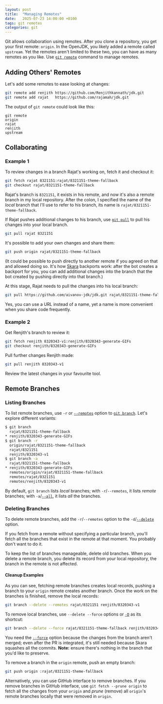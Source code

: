 ```yaml
---
layout: post
title:  "Managing Remotes"
date:   2025-07-23 14:00:00 +0100
tags: git remotes
categories: git
---
```


Git allows collaboration using remotes. After you clone a repository, you get your first remote: `origin`. In the OpenJDK, you likely added a remote called `upstream`. Yet the remotes aren't limited to these two, you can have as many remotes as you like. Use [`git remote`](https://git-scm.com/docs/git-remote) command to manage remotes.

## Adding Others' Remotes

Let's add some remotes to ease looking at changes:

```bash
git remote add renjith https://github.com/Renjithkannath/jdk.git
git remote add rajat   https://github.com/rajamah/jdk.git
```

The output of `git remote` could look like this:

```text
git remote
origin
rajat
renjith
upstream
```

## Collaborating

### Example 1

To review changes in a branch Rajat's working on, fetch it and checkout it:

```bash
git fetch rajat 8321151:rajat/8321151-theme-fallback
git checkout rajat/8321151-theme-fallback
```

Rajat's branch is `8321151`, it exists in his remote, and now it's also a remote branch in my local repository. After the colon, I specified the name of the *local* branch that I'll use to refer to his branch, its name is `rajat/8321151-theme-fallback`.

If Rajat pushes additional changes to his branch, use [`git pull`](https://git-scm.com/docs/git-pull) to pull his changes into your local branch.

```bash
git pull rajat 8321151
```

It's possible to add your own changes and share them:

```bash
git push origin rajat/8321151-theme-fallback
```

(It could be possible to push directly to another remote if you agreed on that and allowed doing so. It's how [Skara](https://wiki.openjdk.org/display/SKARA) backports work: after the bot creates a backport for you, you can add additional changes into the branch that the bot created by pushing directly into that branch.)

At this stage, Rajat needs to pull the changes into his local branch:

```bash
git pull https://github.com/aivanov-jdk/jdk.git rajat/8321151-theme-fallback
```

Yes, you can use a URL instead of a name, yet a name is more convenient when you share code frequently.


### Example 2

Get Renjith's branch to review it:

```bash
git fetch renjith 8320343-v1:renjith/8320343-generate-GIFs
git checkout renjith/8320343-generate-GIFs
```

Pull further changes Renjith made:

```bash
git pull renjith 8320343-v1
```

Review the latest changes in your favourite tool.

## Remote Branches

### Listing Branches

To list remote branches, use `-r` or [`--remotes`](https://git-scm.com/docs/git-branch#Documentation/git-branch.txt---remotes) option to [`git branch`](https://git-scm.com/docs/git-branch). Let's explore different variants:

```bash
$ git branch
  rajat/8321151-theme-fallback
* renjith/8320343-generate-GIFs
$ git branch -r
  origin/rajat/8321151-theme-fallback
  rajat/8321151
  renjith/8320343-v1
$ git branch -a
  rajat/8321151-theme-fallback
* renjith/8320343-generate-GIFs
  remotes/origin/rajat/8321151-theme-fallback
  remotes/rajat/8321151
  remotes/renjith/8320343-v1
```

By default, `git branch` lists *local* branches; with `-r`/`--remotes`, it lists *remote* branches; with `-a`/[`--all`](https://git-scm.com/docs/git-branch#Documentation/git-branch.txt---all), it lists *all* the branches.

### Deleting Branches

To delete remote branches, add the `-r`/`--remotes` option to the `-d`/[`--delete`](https://git-scm.com/docs/git-branch#Documentation/git-branch.txt---delete) option.

If you fetch from a remote without specifying a particular branch, you'll fetch all the branches that exist in the remote at that moment. You probably don't want to do it.

To keep the list of branches manageable, delete old branches. When you delete a remote branch, you delete its record from your local repository, the branch in the remote is not affected.

#### Cleanup Examples

As you can see, fetching remote branches creates local records, pushing a branch to your `origin` remote creates another branch. Once the work on the branches is finished, remove the local records:

```bash
git branch --delete --remotes rajat/8321151 renjith/8320343-v1
```

To remove local branches, use `--delete --force` options or [`-D`](https://git-scm.com/docs/git-branch#Documentation/git-branch.txt--D) as its shortcut:

```bash
git branch --delete --force rajat/8321151-theme-fallback renjith/8320343-generate-GIFs
```

You need the [`--force`](https://git-scm.com/docs/git-branch#Documentation/git-branch.txt---force) option because the changes from the branch aren't merged; even after the PR is integrated, it's still needed because Skara squashes all the commits. **Note:** ensure there's nothing in the branch that you'd like to preserve.

To remove a branch in the `origin` remote, push an empty branch:

```bash
git push origin :rajat/8321151-theme-fallback
```

Alternatively, you can use GitHub interface to remove branches. If you remove branches in GitHub interface, use `git fetch --prune origin` to fetch all the changes from your `origin` and *prune* (remove) all `origin`'s remote branches locally that were removed in `origin`.
